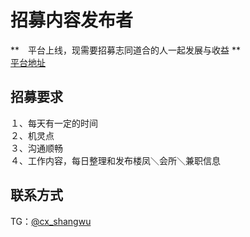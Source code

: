 # 招募内容发布者
**　平台上线，现需要招募志同道合的人一起发展与收益 **<br/>
[平台地址](https://chaxiang.pro)

## 招募要求
１、每天有一定的时间<br/>
２、机灵点<br/>
３、沟通顺畅<br/>
４、工作内容，每日整理和发布楼凤＼会所＼兼职信息

## 联系方式
TG：[@cx_shangwu](https://t.me/cx_shangwu)

